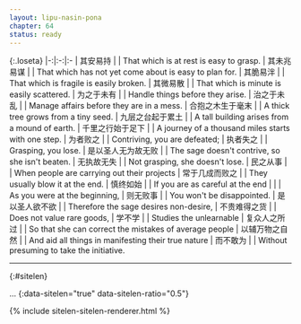 ```yaml
---
layout: lipu-nasin-pona
chapter: 64
status: ready
---
```


{:.loseta}
|-:|:-:|:-
| 其安易持               |  | That which is at rest is easy to grasp.
| 其未兆易谋             |  | That which has not yet come about is easy to plan for.
| 其脆易泮               |  | That which is fragile is easily broken.
| 其微易散               |  | That which is minute is easily scattered.
| 为之于未有             |  | Handle things before they arise.
| 治之于未乱             |  | Manage affairs before they are in a mess.
| 合抱之木<wbr/>生于毫末 |  | A thick tree grows from a tiny seed.
| 九层之台<wbr/>起于累土 |  | A tall building arises from a mound of earth.
| 千里之行<wbr/>始于足下 |  | A journey of a thousand miles starts with one step.
| 为者败之               |  | Contriving, you are defeated;
| 执者失之               |  | Grasping, you lose.
| 是以<wbr/>圣人<wbr/>无为故无败 |  | The sage doesn't contrive, so she isn't beaten.
| 无执故无失             |  | Not grasping, she doesn't lose.
| 民之从事               |  | When people are carrying out their projects
| 常于几成而败之         |  | They usually blow it at the end.
| 慎终如始               |  | If you are as careful at the end
|                        |  | As you were at the beginning,
| 则无败事               |  | You won't be disappointed.
| 是以<wbr/>圣人<wbr/>欲不欲 |  | Therefore the sage desires non-desire,
| 不贵难得之货           |  | Does not value rare goods,
| 学不学                 |  | Studies the unlearnable
| 复众人之所过           |  | So that she can correct the mistakes of average people
| 以辅万物之自然         |  | And aid all things in manifesting their true nature
| 而不敢为               |  | Without presuming to take the initiative.

-------
{:#sitelen}

...
{:data-sitelen="true" data-sitelen-ratio="0.5"}

{% include sitelen-sitelen-renderer.html %}
